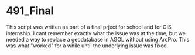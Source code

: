 # 491_Final

This script was written as part of a final prject for school and for GIS internship. I cant remember exactly what the issue was at the time, but we needed a way
to replace a geodatabase in AGOL without using ArcPro. This was what "worked" for a while until the underlying issue was fixed.
